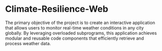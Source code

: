 # Climate-Resilience-Web
The primary objective of the project is to create an interactive application that allows users to monitor real-time weather conditions in any city globally. By leveraging overloaded subprograms, this application achieves modular and reusable code components that efficiently retrieve and process weather data.
